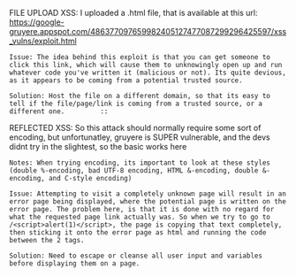 FILE UPLOAD XSS:
	I uploaded a .html file, that is available at this url:
	https://google-gruyere.appspot.com/486377097659982405127477087299296425597/xss_vulns/exploit.html

	Issue: The idea behind this exploit is that you can get someone to click this link, which will cause them to unknowingly open up and run whatever code you've written it (malicious or not). Its quite devious, as it appears to be coming from a potential trusted source.

	Solution: Host the file on a different domain, so that its easy to tell if the file/page/link is coming from a trusted source, or a different one.         ::

REFLECTED XSS:
	So this attack should normally require some sort of encoding, but unfortunatley, gruyere is SUPER vulnerable, and the devs didnt try in the slightest, so the basic <script>alert(1)</script> works here

	Notes: When trying encoding, its important to look at these styles (double %-encoding, bad UTF-8 encoding, HTML &-encoding, double &-encoding, and C-style encoding)

	Issue: Attempting to visit a completely unknown page will result in an error page being displayed, where the potential page is written on the error page. The problem here, is that it is done with no regard for what the requested page link actually was. So when we try to go to /<script>alert(1)</script>, the page is copying that text completely, then sticking it onto the error page as html and running the code between the 2 tags.

	Solution: Need to escape or cleanse all user input and variables before displaying them on a page.
